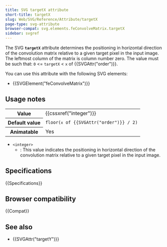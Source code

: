 ```yaml
---
title: SVG targetX attribute
short-title: targetX
slug: Web/SVG/Reference/Attribute/targetX
page-type: svg-attribute
browser-compat: svg.elements.feConvolveMatrix.targetX
sidebar: svgref
---
```


The SVG **`targetX`** attribute determines the positioning in horizontal direction of the convolution matrix relative to a given target pixel in the input image. The leftmost column of the matrix is column number zero. The value must be such that: `0` <= `targetX` < `x` of {{SVGAttr("order")}}.

You can use this attribute with the following SVG elements:

- {{SVGElement("feConvolveMatrix")}}

## Usage notes

<table class="properties">
  <tbody>
    <tr>
      <th scope="row">Value</th>
      <td>{{cssxref("integer")}}</td>
    </tr>
    <tr>
      <th scope="row">Default value</th>
      <td><code>floor(<code>x</code> of {{SVGAttr("order")}} / 2)</code></td>
    </tr>
    <tr>
      <th scope="row">Animatable</th>
      <td>Yes</td>
    </tr>
  </tbody>
</table>

- `<integer>`
  - : This value indicates the positioning in horizontal direction of the convolution matrix relative to a given target pixel in the input image.

## Specifications

{{Specifications}}

## Browser compatibility

{{Compat}}

## See also

- {{SVGAttr("targetY")}}
